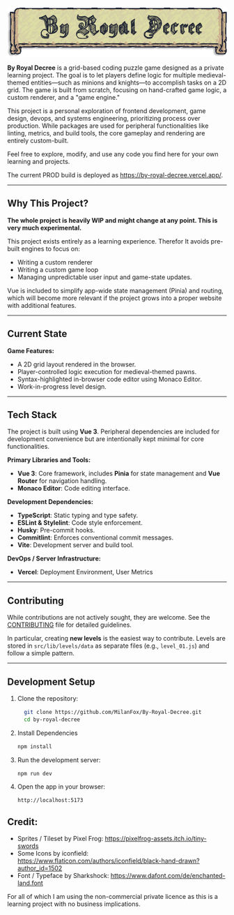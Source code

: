 <p align="center">
  <img src="/public/logo.png" alt/>
</p>

**By Royal Decree** is a grid-based coding puzzle game designed as a private learning project. The goal is to let
players
define logic for multiple medieval-themed entities—such as minions and knights—to accomplish tasks on a 2D grid. The
game is built from scratch, focusing on hand-crafted game logic, a custom renderer, and a "game engine."

This project is a personal exploration of frontend development, game design, devops, and systems engineering,
prioritizing
process over production. While packages are used for peripheral functionalities like linting, metrics, and build
tools, the core gameplay and rendering are entirely custom-built.

Feel free to explore, modify, and use any code you find here for your own learning and
projects.

The current PROD build is deployed as https://by-royal-decree.vercel.app/.

---

## Why This Project?

**The whole project is heavily WIP and might change at any point. This is very much experimental.**

This project exists entirely as a learning experience. Therefor It avoids
pre-built engines to focus on:

- Writing a custom renderer
- Writing a custom game loop
- Managing unpredictable user input and game-state updates.

Vue is included to simplify app-wide state management (Pinia) and routing, which will become more relevant if the
project grows into a proper website with additional features.

---

## Current State

**Game Features:**

- A 2D grid layout rendered in the browser.
- Player-controlled logic execution for medieval-themed pawns.
- Syntax-highlighted in-browser code editor using Monaco Editor.
- Work-in-progress level design.

---

## Tech Stack

The project is built using **Vue 3**. Peripheral dependencies are included for
development convenience but are intentionally kept minimal for core functionalities.

**Primary Libraries and Tools:**

- **Vue 3**: Core framework, includes **Pinia** for state management and **Vue Router** for navigation handling.
- **Monaco Editor**: Code editing interface.

**Development Dependencies:**

- **TypeScript**: Static typing and type safety.
- **ESLint & Stylelint**: Code style enforcement.
- **Husky**: Pre-commit hooks.
- **Commitlint**: Enforces conventional commit messages.
- **Vite**: Development server and build tool.

**DevOps / Server Infrastructure:**

- **Vercel**: Deployment Environment, User Metrics

---

## Contributing

While contributions are not actively sought, they are welcome. See the [CONTRIBUTING](CONTRIBUTING.md) file for
detailed guidelines.

In particular, creating **new levels** is the easiest way to contribute. Levels are stored in `src/lib/levels/data` as
separate files (e.g., `level_01.js`) and follow a simple pattern.

---

## Development Setup

1. Clone the repository:
    ```bash
      git clone https://github.com/MilanFox/By-Royal-Decree.git
      cd by-royal-decree
    ```
2. Install Dependencies
   ```bash
   npm install
   ```
3. Run the development server:
   ```bash
   npm run dev
   ```
4. Open the app in your browser:

   ```
   http://localhost:5173
   ```

## Credit:

- Sprites / Tileset by Pixel Frog: https://pixelfrog-assets.itch.io/tiny-swords
- Some Icons by iconfield: https://www.flaticon.com/authors/iconfield/black-hand-drawn?author_id=1502
- Font / Typeface by Sharkshock: https://www.dafont.com/de/enchanted-land.font

For all of which I am using the non-commercial private licence as this is a learning project with no business
implications. 
